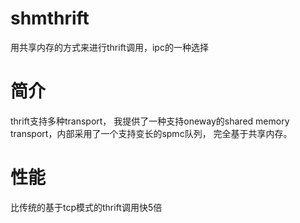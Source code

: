# shmthrift
用共享内存的方式来进行thrift调用，ipc的一种选择

# 简介
thrift支持多种transport， 我提供了一种支持oneway的shared memory transport，内部采用了一个支持变长的spmc队列， 完全基于共享内存。

# 性能
比传统的基于tcp模式的thrift调用快5倍
